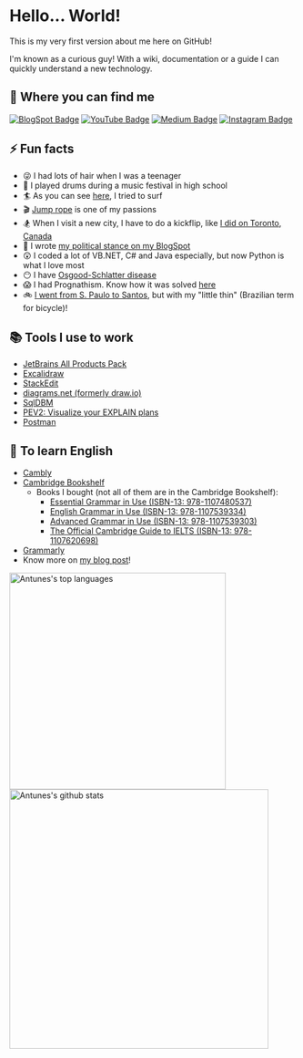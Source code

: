 # Hello... World!

This is my very first version about me here on GitHub!

I'm known as a curious guy! With a wiki, documentation or a guide I can quickly understand a new technology.

## :mag_right: Where you can find me

[![BlogSpot Badge](https://img.shields.io/badge/blogger-%23FF5722.svg?&style=for-the-badge&logo=blogger&logoColor=white)](https://willianantunes.blogspot.com/)
[![YouTube Badge](https://img.shields.io/badge/youtube-%23FF0000.svg?&style=for-the-badge&logo=youtube&logoColor=white)](https://www.youtube.com/user/williantuness)
[![Medium Badge](https://img.shields.io/badge/medium-%2312100E.svg?&style=for-the-badge&logo=medium&logoColor=white)](https://medium.com/@willianantunes)
[![Instagram Badge](https://img.shields.io/badge/instagram-%23E4405F.svg?&style=for-the-badge&logo=instagram&logoColor=white)](https://www.instagram.com/willian.lima.antunes/)

## ⚡ Fun facts

- :stuck_out_tongue_winking_eye: I had lots of hair when I was a teenager
- :guitar: I played drums during a music festival in high school
- :surfer: As you can see [here](https://www.instagram.com/p/BgJkeCmncmV/), I tried to surf
- :clapper: [Jump rope](https://www.instagram.com/p/B_mzp4tgrKI/) is one of my passions
- :snowboarder: When I visit a new city, I have to do a kickflip, like [I did on Toronto, Canada](https://www.youtube.com/watch?v=9W8fdASb1xs)
- :thinking: I wrote [my political stance on my BlogSpot](https://willianantunes.blogspot.com/2016/02/minha-visao-politica.html)
- :astonished: I coded a lot of VB.NET, C# and Java especially, but now Python is what I love most
- :no_mouth: I have [Osgood-Schlatter disease](https://en.wikipedia.org/wiki/Osgood%E2%80%93Schlatter_disease)
- :scream: I had Prognathism. Know how it was solved [here](https://willianantunes.blogspot.com/2012/02/cirurgia-ortognatica-pos-operatorio.html)
- :bike: [I went from S. Paulo to Santos](https://www.strava.com/activities/1141720090), but with my "little thin" (Brazilian term for bicycle)!

## :books: Tools I use to work

- [JetBrains All Products Pack](https://www.jetbrains.com/all/)
- [Excalidraw](https://excalidraw.com/)
- [StackEdit](https://stackedit.io/)
- [diagrams.net (formerly draw.io)](https://app.diagrams.net/)
- [SqlDBM](https://app.sqldbm.com/)
- [PEV2: Visualize your EXPLAIN plans](https://explain.dalibo.com/)
- [Postman](https://www.postman.com/)

## :notebook_with_decorative_cover: To learn English

- [Cambly](https://www.cambly.com/)
- [Cambridge Bookshelf](https://bookshelf.cambridge.org/)
  - Books I bought (not all of them are in the Cambridge Bookshelf):
    - [Essential Grammar in Use (ISBN-13: 978-1107480537)](https://www.amazon.com/Essential-Grammar-Answers-Interactive-eBook/dp/1107480531)
    - [English Grammar in Use (ISBN-13: 978-1107539334)](https://www.amazon.com/English-Grammar-Answers-Interactive-eBook/dp/1107539331)
    - [Advanced Grammar in Use (ISBN-13: 978-1107539303)](https://www.amazon.com/Advanced-Interactive-Self-Study-Reference-Practice/dp/1107539307)
    - [The Official Cambridge Guide to IELTS (ISBN-13: 978-1107620698)](https://www.amazon.com/Official-Cambridge-Students-Answers-DVD-ROM/dp/1107620694)
- [Grammarly](https://www.grammarly.com/)
- Know more on [my blog post](https://willianantunes.blogspot.com/2018/02/caminho-ate-ielts.html)!

<p>
    <img width="380px" alt="Antunes's top languages" src="https://github-readme-stats.vercel.app/api/top-langs/?username=willianantunes&hide=html&layout=compact&hide_border=true" />
    <img width="455px" alt="Antunes's github stats" src="https://github-readme-stats.vercel.app/api?username=willianantunes&theme=default&hide_border=true" />
</p>

<!--
Here are some ideas to get you started:

- 🔭 I’m currently working on ...
- 🌱 I’m currently learning ...
- 👯 I’m looking to collaborate on ...
- 🤔 I’m looking for help with ...
- 💬 Ask me about ...
- 📫 How to reach me: ...
- 😄 Pronouns: ...
- ⚡ Fun fact: ...

https://gist.github.com/rxaviers/7360908
https://github.com/alexandresanlim/Badges4-README.md-Profile
https://github.com/murilothink/github-readme-stats
https://github.com/itecompro/markdown-emoji-cheatsheet
https://github.com/anuraghazra/github-readme-stats
-->
